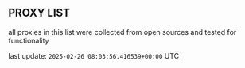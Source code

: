 ## PROXY LIST

all proxies in this list were collected from open sources and tested for functionality

last update: `2025-02-26 08:03:56.416539+00:00` UTC